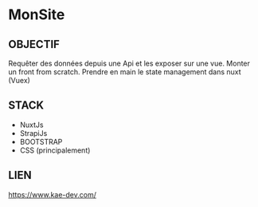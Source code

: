 # MonSite
## OBJECTIF
Requêter des données depuis une Api et les exposer sur une vue.
Monter un front from scratch.
Prendre en main le state management dans nuxt (Vuex)
## STACK
- NuxtJs
- StrapiJs
- BOOTSTRAP
- CSS (principalement)

## LIEN
https://www.kae-dev.com/
